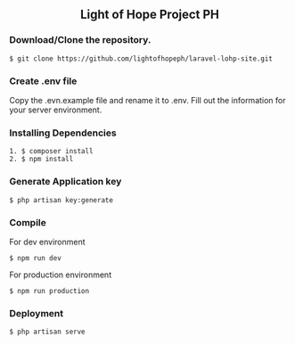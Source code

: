 
## <p align="center"> Light of Hope Project PH </p>





### Download/Clone the repository.

`$ git clone https://github.com/lightofhopeph/laravel-lohp-site.git`

### Create .env file 
<p> Copy the .evn.example file and rename it to .env. Fill out the information for your server environment.  </> 
    
### Installing Dependencies
```
1. $ composer install
2. $ npm install
````
### Generate Application key
```
$ php artisan key:generate
```

### Compile
<p> For dev environment </p>

```
$ npm run dev
```
<p> For production environment </p>

```
$ npm run production 
```


### Deployment

```
$ php artisan serve
```
